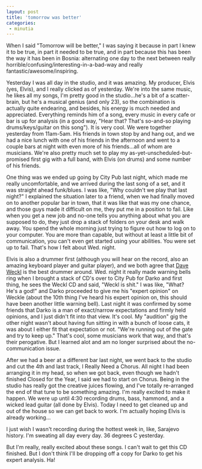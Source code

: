 ```yaml
---
layout: post
title: 'tomorrow was better'
categories:
 - minutia
---
```



When I said "Tomorrow will be better," I was saying it because in part I knew it to be true, in part it needed to be true, and in part because this has been the way it has been in Bosnia: alternating one day to the next between really horrible/confusing/interesting-in-a-bad-way and really fantastic/awesome/inspiring.



Yesterday I was all day in the studio, and it was amazing. My producer, Elvis (yes, Elvis), and I really clicked as of yesterday. We're into the same music, he likes all my songs, I'm pretty good in the studio...he's a bit of a scatter-brain, but he's a musical genius (and only 23), so the combination is actually quite endearing, and besides, his energy is much needed and appreciated. Everything reminds him of a song, every music in every cafe or bar is up for analysis (in a good way, "Hear that? That's so-and-so playing drums/keys/guitar on this song"). It is very cool. We were together yesterday from 11am-5am. His friends in town stop by and hang out, and we had a nice lunch with one of his friends in the afternoon and went to a couple bars at night with even more of his friends...all of whom are musicians. We're also pretty much set to play my as-yet-unscheduled-but-promised first gig with a full band, with Elvis (on drums) and some number of his friends.



One thing was we ended up going by City Pub last night, which made me really uncomfortable, and we arrived during the last song of a set, and it was straight ahead funk/blues. I was like, "Why couldn't we play that last night?" I explained the situation later to a friend, when we had finally moved on to another popular bar in town, that it was like that was my one chance, and those guys made it difficult on me, they put me in a position to fail. Like when you get a new job and no-one tells you anything about what you are supposed to do, they just drop a stack of folders on your desk and walk away. You spend the whole morning just trying to figure out how to log on to your computer. You are more than capable, but without at least a little bit of communication, you can't even get started using your abilities. You were set up to fail. That's how I felt about Wed. night.



Elvis is also a drummer first (although you will hear on the record, also an amazing keyboard player and guitar player), and we both agree that <a href="http://216.247.68.195/0602/index.htm">Dave Weckl</a> is the best drummer around. Wed. night it really made warning bells ring when I brought a stack of CD's over to City Pub for Darko and first thing, he sees the Weckl CD and said, "Weckl is shit." I was like, "What? He's a god!" and Darko proceeded to give me his "expert opinion" on Weckle (about the 10th thing I've heard his expert opinion on, this should have been another little warning bell). Last night it was confirmed by some friends that Darko is a man of exact/narrow expectations and firmly held opinions, and I just didn't fit into that view. It's cool. My "audition" gig the other night wasn't about having fun sitting in with a bunch of loose cats, it was about I either fit that expectation or not. "We're running out of the gate and try to keep up." That's cool, some musicians work that way, and that's their perogative. But I learned alot and am no longer surprised about the no-communication issue.



After we had a beer at a different bar last night, we went back to the studio and cut the 4th and last track, I Really Need a Chorus. All night I had been arranging it in my head, so when we got back, even though we hadn't finished Closed for the Year, I said we had to start on Chorus. Being in the studio has really got the creative juices flowing, and I've totally re-arranged the end of that tune to be something amazing. I'm really excited to make it happen. We were up until 4:30 recording drums, bass, hammond, and a wicked lead guitar (all done by Elvis). Today I need to get cleaned up and out of the house so we can get back to work. I'm actually hoping Elvis is already working...



I just wish I wasn't recording during the hottest week in, like, Sarajevo history. I'm sweating all day every day. 36 degrees C yesterday.



But I'm really, really excited about these songs. I can't wait to get this CD finished. But I don't think I'll be dropping off a copy for Darko to get his expert analysis. Ha!
